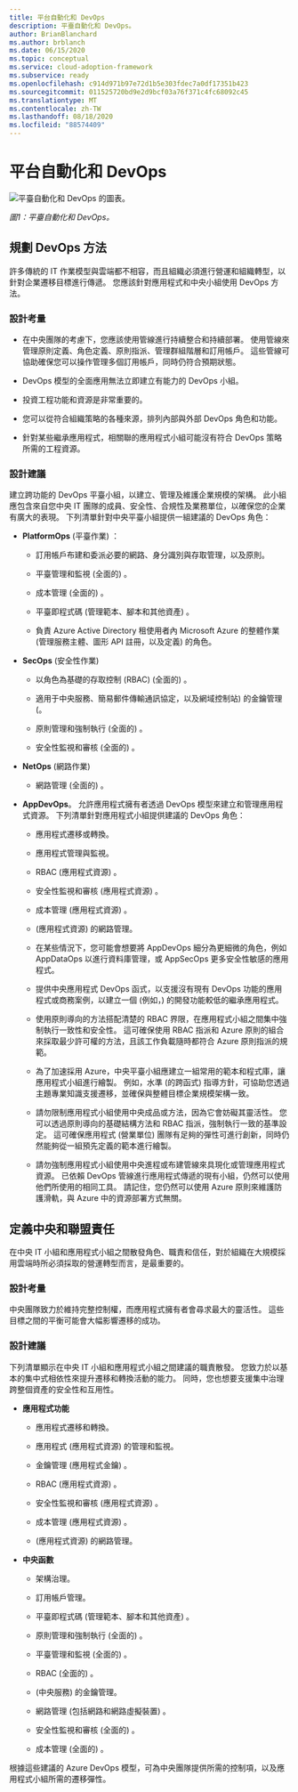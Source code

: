 ```yaml
---
title: 平台自動化和 DevOps
description: 平臺自動化和 DevOps。
author: BrianBlanchard
ms.author: brblanch
ms.date: 06/15/2020
ms.topic: conceptual
ms.service: cloud-adoption-framework
ms.subservice: ready
ms.openlocfilehash: c914d971b97e72d1b5e303fdec7a0df17351b423
ms.sourcegitcommit: 011525720bd9e2d9bcf03a76f371c4fc68092c45
ms.translationtype: MT
ms.contentlocale: zh-TW
ms.lasthandoff: 08/18/2020
ms.locfileid: "88574409"
---
```

# <a name="platform-automation-and-devops"></a>平台自動化和 DevOps

![平臺自動化和 DevOps 的圖表。](./media/DevOps.png)

_圖1：平臺自動化和 DevOps。_

## <a name="planning-for-a-devops-approach"></a>規劃 DevOps 方法

許多傳統的 IT 作業模型與雲端都不相容，而且組織必須進行營運和組織轉型，以針對企業遷移目標進行傳遞。 您應該針對應用程式和中央小組使用 DevOps 方法。

### <a name="design-considerations"></a>設計考量

- 在中央團隊的考慮下，您應該使用管線進行持續整合和持續部署。 使用管線來管理原則定義、角色定義、原則指派、管理群組階層和訂用帳戶。 這些管線可協助確保您可以操作管理多個訂用帳戶，同時仍符合預期狀態。

- DevOps 模型的全面應用無法立即建立有能力的 DevOps 小組。

- 投資工程功能和資源是非常重要的。

- 您可以從符合組織策略的各種來源，排列內部與外部 DevOps 角色和功能。

- 針對某些繼承應用程式，相關聯的應用程式小組可能沒有符合 DevOps 策略所需的工程資源。

<!-- cSpell:ignore PlatformOps SecOps NetOps AppDevOps AppDataOps AppSecOps -->

### <a name="design-recommendations"></a>設計建議

建立跨功能的 DevOps 平臺小組，以建立、管理及維護企業規模的架構。 此小組應包含來自您中央 IT 團隊的成員、安全性、合規性及業務單位，以確保您的企業有廣大的表現。 下列清單針對中央平臺小組提供一組建議的 DevOps 角色：

- **PlatformOps** (平臺作業) ：

  - 訂用帳戶布建和委派必要的網路、身分識別與存取管理，以及原則。

  - 平臺管理和監視 (全面的) 。

  - 成本管理 (全面的) 。

  - 平臺即程式碼 (管理範本、腳本和其他資產) 。

  - 負責 Azure Active Directory 租使用者內 Microsoft Azure 的整體作業 (管理服務主體、圖形 API 註冊，以及定義) 的角色。

- **SecOps** (安全性作業) 

  - 以角色為基礎的存取控制 (RBAC)  (全面的) 。

  - 適用于中央服務、簡易郵件傳輸通訊協定，以及網域控制站) 的金鑰管理 (。

  - 原則管理和強制執行 (全面的) 。

  - 安全性監視和審核 (全面的) 。

- **NetOps** (網路作業) 

  - 網路管理 (全面的) 。

- **AppDevOps**。 允許應用程式擁有者透過 DevOps 模型來建立和管理應用程式資源。 下列清單針對應用程式小組提供建議的 DevOps 角色：

  - 應用程式遷移或轉換。

  - 應用程式管理與監視。

  - RBAC (應用程式資源) 。

  - 安全性監視和審核 (應用程式資源) 。

  - 成本管理 (應用程式資源) 。

  -  (應用程式資源) 的網路管理。

  - 在某些情況下，您可能會想要將 AppDevOps 細分為更細微的角色，例如 AppDataOps 以進行資料庫管理，或 AppSecOps 更多安全性敏感的應用程式。

  - 提供中央應用程式 DevOps 函式，以支援沒有現有 DevOps 功能的應用程式或商務案例，以建立一個 (例如，) 的開發功能較低的繼承應用程式。

  - 使用原則導向的方法搭配清楚的 RBAC 界限，在應用程式小組之間集中強制執行一致性和安全性。 這可確保使用 RBAC 指派和 Azure 原則的組合來採取最少許可權的方法，且該工作負載隨時都符合 Azure 原則指派的規範。

  - 為了加速採用 Azure，中央平臺小組應建立一組常用的範本和程式庫，讓應用程式小組進行繪製。 例如，水準 (的跨函式) 指導方針，可協助您透過主題專業知識支援遷移，並確保與整體目標企業規模架構一致。

  - 請勿限制應用程式小組使用中央成品或方法，因為它會妨礙其靈活性。 您可以透過原則導向的基礎結構方法和 RBAC 指派，強制執行一致的基準設定。 這可確保應用程式 (營業單位) 團隊有足夠的彈性可進行創新，同時仍然能夠從一組預先定義的範本進行繪製。

  - 請勿強制應用程式小組使用中央進程或布建管線來具現化或管理應用程式資源。 已依賴 DevOps 管線進行應用程式傳遞的現有小組，仍然可以使用他們所使用的相同工具。 請記住，您仍然可以使用 Azure 原則來維護防護滑軌，與 Azure 中的資源部署方式無關。

## <a name="define-central-and-federated-responsibilities"></a>定義中央和聯盟責任

在中央 IT 小組和應用程式小組之間散發角色、職責和信任，對於組織在大規模採用雲端時所必須採取的營運轉型而言，是最重要的。

### <a name="design-considerations"></a>設計考量

中央團隊致力於維持完整控制權，而應用程式擁有者會尋求最大的靈活性。 這些目標之間的平衡可能會大幅影響遷移的成功。

### <a name="design-recommendations"></a>設計建議

下列清單顯示在中央 IT 小組和應用程式小組之間建議的職責散發。 您致力於以基本的集中式相依性來提升遷移和轉換活動的能力。 同時，您也想要支援集中治理跨整個資產的安全性和互用性。

- **應用程式功能**

  - 應用程式遷移和轉換。

  - 應用程式 (應用程式資源) 的管理和監視。

  - 金鑰管理 (應用程式金鑰) 。

  - RBAC (應用程式資源) 。

  - 安全性監視和審核 (應用程式資源) 。

  - 成本管理 (應用程式資源) 。

  -  (應用程式資源) 的網路管理。

- **中央函數**

  - 架構治理。

  - 訂用帳戶管理。

  - 平臺即程式碼 (管理範本、腳本和其他資產) 。

  - 原則管理和強制執行 (全面的) 。

  - 平臺管理和監視 (全面的) 。

  - RBAC (全面的) 。

  -  (中央服務) 的金鑰管理。

  - 網路管理 (包括網路和網路虛擬裝置) 。

  - 安全性監視和審核 (全面的) 。

  - 成本管理 (全面的) 。

根據這些建議的 Azure DevOps 模型，可為中央團隊提供所需的控制項，以及應用程式小組所需的遷移彈性。
